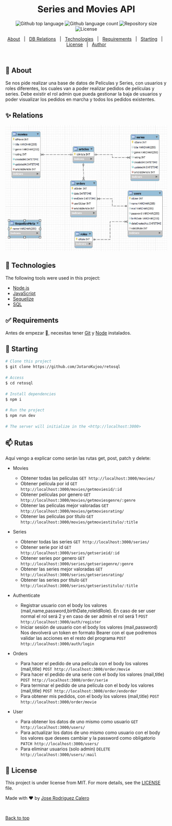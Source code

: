 <div align="center" id="top"> 
  &#xa0;

  <!-- <a href="https://retosql.netlify.app">Demo</a> -->
</div>

<h1 align="center">Series and Movies API</h1>

<p align="center">
  <img alt="Github top language" src="https://img.shields.io/github/languages/top/JotaroKujoo/retosql?color=56BEB8">

  <img alt="Github language count" src="https://img.shields.io/github/languages/count/JotaroKujoo/retosql?color=56BEB8">

  <img alt="Repository size" src="https://img.shields.io/github/repo-size/JotaroKujoo/retosql?color=56BEB8">

  <img alt="License" src="https://img.shields.io/github/license/JotaroKujoo/retosql?color=56BEB8">

  <!-- <img alt="Github issues" src="https://img.shields.io/github/issues/{{JotaroKujoo}}/retosql?color=56BEB8" /> -->

  <!-- <img alt="Github forks" src="https://img.shields.io/github/forks/{{JotaroKujoo}}/retosql?color=56BEB8" /> -->

  <!-- <img alt="Github stars" src="https://img.shields.io/github/stars/{{JotaroKujoo}}/retosql?color=56BEB8" /> -->
</p>

<!-- Status -->

<!-- <h4 align="center"> 
	🚧  Retosql 🚀 Under construction...  🚧
</h4> 

<hr> -->

<p align="center">
  <a href="#dart-about">About</a> &#xa0; | &#xa0; 
  <a href="#sparkles-relations">DB Relations</a> &#xa0; | &#xa0;
  <a href="#rocket-technologies">Technologies</a> &#xa0; | &#xa0;
  <a href="#white_check_mark-requirements">Requirements</a> &#xa0; | &#xa0;
  <a href="#checkered_flag-starting">Starting</a> &#xa0; | &#xa0;
  <a href="#memo-license">License</a> &#xa0; | &#xa0;
  <a href="https://github.com/JotaroKujoo" target="_blank">Author</a>
</p>

<br>

## :dart: About ##

Se nos pide realizar una base de datos de Películas y Series, con usuarios y roles diferentes, los cuales 
van a poder realizar pedidos de películas y series. Debe existir el rol admin que pueda gestionar la baja 
de usuarios y poder visualizar los pedidos en marcha y todos los pedidos existentes. 

## :sparkles: Relations ##

<img src="./assets\CapturaRelationsBD.jpg">

## :rocket: Technologies ##

The following tools were used in this project:

- [Node.js](https://nodejs.org/en/)
- [JavaScript](https://developer.mozilla.org/en-US/docs/Web/JavaScript)
- [Sequelize](https://sequelize.org/)
- [SQL](https://dev.mysql.com/doc/)

## :white_check_mark: Requirements ##

Antes de empezar :checkered_flag:, necesitas tener [Git](https://git-scm.com) y [Node](https://nodejs.org/en/) instalados.


## :checkered_flag: Starting ##

```bash
# Clone this project
$ git clone https://github.com/JotaroKujoo/retosql

# Access
$ cd retosql

# Install dependencies
$ npm i

# Run the project
$ npm run dev

# The server will initialize in the <http://localhost:3000>
```

## :mailbox: Rutas  ##
Aquí vengo a explicar como serán las rutas get, post, patch y delete:

- Movies
  - Obtener todas las películas `GET http://localhost:3000/movies/`
  - Obtener película por id `GET http://localhost:3000/movies/getmoviesid/:id`
  - Obtener películas por genero `GET http://localhost:3000/movies/getmoviesgenre/:genre`
  - Obtener las películas mejor valoradas `GET http://localhost:3000/movies/getmoviesrating/`
  - Obtener las películas por título `GET http://localhost:3000/movies/getmoviestitulo/:title`

- Series
  - Obtener todas las series `GET http://localhost:3000/series/`
  - Obtener serie por id `GET http://localhost:3000/series/getserieid/:id`
  - Obtener series por genero `GET http://localhost:3000/series/getseriegenre/:genre`
  - Obtener las series mejor valoradas `GET http://localhost:3000/series/getseriesrating/`
  - Obtener las series por título `GET http://localhost:3000/series/getseriestitulo/:title`

- Authenticate
  - Registrar usuario con el body los valores (mail,name,password,birthDate,roleIdRole). En caso de ser user normal el rol será 2 y en caso de ser admin el rol será 1 `POST http://localhost:3000/auth/register` 
  - Iniciar sesión de usuario con el body los valores (mail,password) Nos devolverá un token en formato Bearer con el que podremos validar las acciones en el resto del programa `POST http://localhost:3000/auth/login`
- Orders
  - Para hacer el pedido de una película con el body los valores (mail,title) `POST http://localhost:3000/order/movie`
  - Para hacer el pedido de una serie con el body los valores (mail,title) `POST http://localhost:3000/order/serie`
  - Para terminar el pedido de una película con el body los valores (mail,title) `POST http://localhost:3000/order/endorder`
  - Para obtener mis pedidos, con el body los valores (mail,title) `POST http://localhost:3000/order/movie`
- User
  - Para obtener los datos de uno mismo como usuario `GET http://localhost:3000/users/`
  - Para actualizar los datos de uno mismo como usuario con el body los valores que desees cambiar y la password como obligatorio `PATCH http://localhost:3000/users/`
  - Para eliminar usuarios (solo admin) `DELETE http://localhost:3000/users/:mail`

## :memo: License ##

This project is under license from MIT. For more details, see the [LICENSE](LICENSE.md) file.


Made with :heart: by <a href="https://github.com/JotaroKujoo" target="_blank">Jose Rodriguez Calero</a>

&#xa0;

<a href="#top">Back to top</a>
